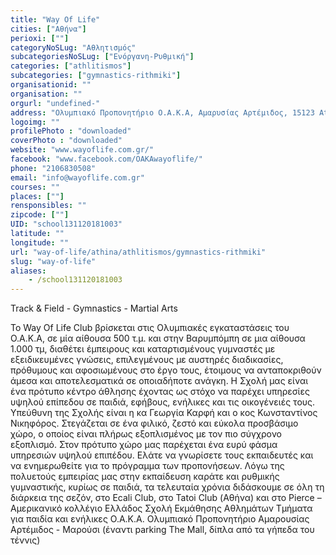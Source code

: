 ```yaml
---
title: "Way Of Life"
cities: ["Αθήνα"]
perioxi: [""]
categoryNoSLug: "Αθλητισμός"
subcategoriesNoSLug: ["Ενόργανη-Ρυθμική"]
categories: ["athlitismos"]
subcategories: ["gymnastics-rithmiki"]
organisationid: ""
organisation: ""
orgurl: "undefined-"
address: "Ολυμπιακό Προπονητήριο Ο.Α.Κ.Α, Αμαρυσίας Αρτέμιδος, 15123 Athens, Greece"
logoimg: ""
profilePhoto : "downloaded"
coverPhoto : "downloaded"
website: "www.wayoflife.com.gr/"
facebook: "www.facebook.com/OAKAwayoflife/"
phone: "2106830508"
email: "info@wayoflife.com.gr"
courses: ""
places: [""]
rensponsibles: ""
zipcode: [""]
UID: "school131120181003"
latitude: ""
longitude: ""
url: "way-of-life/athina/athlitismos/gymnastics-rithmiki"
slug: "way-of-life"
aliases:
    - /school131120181003
---
```



Track &amp; Field - Gymnastics - Martial Arts

Το Way Of Life Club βρίσκεται στις Ολυμπιακές εγκαταστάσεις του Ο.Α.Κ.Α, σε μία αίθουσα 500 τ.μ. και στην Βαρυμπόμπη σε μια αίθουσα 1.000 τμ, διαθέτει έμπειρους και καταρτισμένους γυμναστές με εξειδικευμένες γνώσεις, επιλεγμένους με αυστηρές διαδικασίες, πρόθυμους και αφοσιωμένους στο έργο τους, έτοιμους να ανταποκριθούν άμεσα και αποτελεσματικά σε οποιαδήποτε ανάγκη. Η Σχολή μας είναι ένα πρότυπο κέντρο άθλησης έχοντας ως στόχο να παρέχει υπηρεσίες υψηλού επίπεδου σε παιδιά, εφήβους, ενήλικες και τις οικογένειές τους. Υπεύθυνη της Σχολής είναι η κα Γεωργία Καρφή και ο κος Κωνσταντίνος Νικηφόρος. Στεγάζεται σε ένα φιλικό, ζεστό και εύκολα προσβάσιμο χώρο, ο οποίος είναι πλήρως εξοπλισμένος με τον πιο σύγχρονο εξοπλισμό. Στον πρότυπο χώρο μας παρέχεται ένα ευρύ φάσμα υπηρεσιών υψηλού επιπέδου. Ελάτε να γνωρίσετε τους εκπαιδευτές και να ενημερωθείτε για το πρόγραμμα των προπονήσεων. Λόγω της πολυετούς εμπειρίας μας στην εκπαίδευση καράτε και ρυθμικής γυμναστικής, κυρίως σε παιδιά, τα τελευταία χρόνια διδάσκουμε σε όλη τη διάρκεια της σεζόν, στο Ecali Club, στο Tatoi Club (Αθήνα) και στο Pierce – Aμερικανικό κολλέγιο Eλλάδος Σχολή Εκμάθησης Αθλημάτων Τμήματα για παιδία και ενήλικες O.A.K.A. Ολυμπιακό Προπονητήριο Αμαρουσίας Αρτέμιδος - Μαρούσι (έναντι parking The Mall, δίπλα από τα γήπεδα του τέννις)